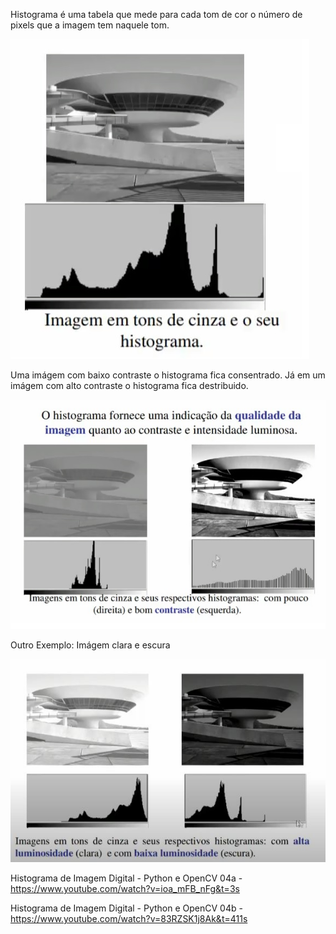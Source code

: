 Histograma é uma tabela que mede para cada tom de cor o número de pixels que a imagem tem naquele tom.

<img src=".assets/histograma.jpg">

Uma imágem com baixo contraste o histograma fica consentrado. Já em um imágem com alto contraste o histograma fica destribuido.

<img src=".assets/contraste.jpg">

Outro Exemplo: Imágem clara e escura

<img src=".assets/claraescura.JPG">

Histograma de Imagem Digital - Python e OpenCV 04a - https://www.youtube.com/watch?v=ioa_mFB_nFg&t=3s

Histograma de Imagem Digital - Python e OpenCV 04b - https://www.youtube.com/watch?v=83RZSK1j8Ak&t=411s